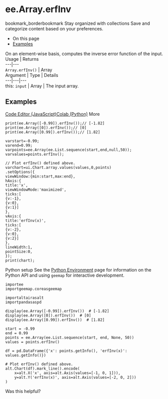  
#  ee.Array.erfInv
bookmark_borderbookmark Stay organized with collections  Save and categorize content based on your preferences.
  * On this page
  * [Examples](https://developers.google.com/earth-engine/apidocs/ee-array-erfinv#examples)


On an element-wise basis, computes the inverse error function of the input.
Usage | Returns  
---|---  
`Array.erfInv()` | Array  
Argument | Type | Details  
---|---|---  
this: `input` | Array | The input array.  
## Examples
[Code Editor (JavaScript)](https://developers.google.com/earth-engine/apidocs/ee-array-erfinv#code-editor-javascript-sample)[Colab (Python)](https://developers.google.com/earth-engine/apidocs/ee-array-erfinv#colab-python-sample) More
```
print(ee.Array([-0.99]).erfInv());// [-1.82]
print(ee.Array([0]).erfInv());// [0]
print(ee.Array([0.99]).erfInv());// [1.82]

varstart=-0.99;
varend=0.99;
varpoints=ee.Array(ee.List.sequence(start,end,null,50));
varvalues=points.erfInv();

// Plot erfInv() defined above.
varchart=ui.Chart.array.values(values,0,points)
.setOptions({
viewWindow:{min:start,max:end},
hAxis:{
title:'x',
viewWindowMode:'maximized',
ticks:[
{v:-1},
{v:0},
{v:1}]
},
vAxis:{
title:'erfInv(x)',
ticks:[
{v:-2},
{v:0},
{v:2}]
},
lineWidth:1,
pointSize:0,
});
print(chart);
```
Python setup
See the [ Python Environment](https://developers.google.com/earth-engine/guides/python_install) page for information on the Python API and using `geemap` for interactive development.
```
importee
importgeemap.coreasgeemap
```
```
importaltairasalt
importpandasaspd

display(ee.Array([-0.99]).erfInv())  # [-1.82]
display(ee.Array([0]).erfInv())  # [0]
display(ee.Array([0.99]).erfInv())  # [1.82]

start = -0.99
end = 0.99
points = ee.Array(ee.List.sequence(start, end, None, 50))
values = points.erfInv()

df = pd.DataFrame({'x': points.getInfo(), 'erfInv(x)': values.getInfo()})

# Plot erfInv() defined above.
alt.Chart(df).mark_line().encode(
    x=alt.X('x', axis=alt.Axis(values=[-1, 0, 1])),
    y=alt.Y('erfInv(x)', axis=alt.Axis(values=[-2, 0, 2]))
)
```

Was this helpful?
